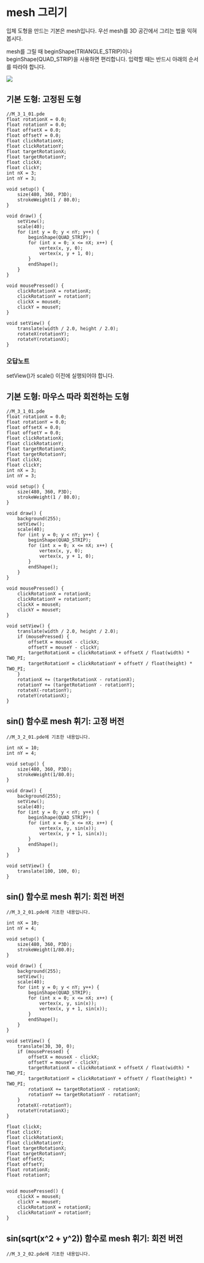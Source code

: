 # mesh 그리기 #
입체 도형을 만드는 기본은 mesh입니다. 우선 mesh를 3D 공간에서 그리는 법을 익혀봅시다.

mesh를 그릴 때 beginShape(TRIANGLE_STRIP)이나 beginShape(QUAD_STRIP)을 사용하면 편리합니다. 입력할 때는 반드시 아래의 순서를 따라야 합니다.

![](http://i.imgur.com/83DaoGh.jpg)

## 기본 도형: 고정된 도형 ##

	//M_3_1_01.pde
	float rotationX = 0.0;
	float rotationY = 0.0;
	float offsetX = 0.0;
	float offsetY = 0.0;
	float clickRotationX;
	float clickRotationY;
	float targetRotationX;
	float targetRotationY;
	float clickX;
	float clickY;
	int nX = 3;
	int nY = 3;
	
	void setup() {
		size(480, 360, P3D);
		strokeWeight(1 / 80.0);
	}
	
	void draw() {
		setView();
		scale(40);
		for (int y = 0; y < nY; y++) {
			beginShape(QUAD_STRIP);
			for (int x = 0; x <= nX; x++) {
				vertex(x, y, 0);
				vertex(x, y + 1, 0);
			}
			endShape();
		}
	}
	
	void mousePressed() {
		clickRotationX = rotationX;
		clickRotationY = rotationY;
		clickX = mouseX;
		clickY = mouseY;
	}
	
	void setView() {
		translate(width / 2.0, height / 2.0);
		rotateX(rotationY);
		rotateY(rotationX);
	}

### 오답노트 ###
setView()가 scale() 이전에 실행되어야 합니다.

## 기본 도형: 마우스 따라 회전하는 도형 ##

	//M_3_1_01.pde
	float rotationX = 0.0;
	float rotationY = 0.0;
	float offsetX = 0.0;
	float offsetY = 0.0;
	float clickRotationX;
	float clickRotationY;
	float targetRotationX;
	float targetRotationY;
	float clickX;
	float clickY;
	int nX = 3;
	int nY = 3;
	
	void setup() {
		size(480, 360, P3D);
		strokeWeight(1 / 80.0);
	}
	
	void draw() {
		background(255);
		setView();
		scale(40);
		for (int y = 0; y < nY; y++) {
			beginShape(QUAD_STRIP);
			for (int x = 0; x <= nX; x++) {
				vertex(x, y, 0);
				vertex(x, y + 1, 0);
			}
			endShape();
		}
	}
	
	void mousePressed() {
		clickRotationX = rotationX;
		clickRotationY = rotationY;
		clickX = mouseX;
		clickY = mouseY;
	}
	
	void setView() {
		translate(width / 2.0, height / 2.0);
		if (mousePressed) {
			offsetX = mouseX - clickX;
			offsetY = mouseY - clickY;
			targetRotationX = clickRotationX + offsetX / float(width) * TWO_PI;
			targetRotationY = clickRotationY + offsetY / float(height) * TWO_PI;
		}
		rotationX += (targetRotationX - rotationX);
		rotationY += (targetRotationY - rotationY);
		rotateX(-rotationY);
		rotateY(rotationX);
	}

## sin() 함수로 mesh 휘기: 고정 버전 ##

	//M_3_2_01.pde에 기초한 내용입니다.
	
	int nX = 10;
	int nY = 4;
	
	void setup() {
		size(480, 360, P3D);
		strokeWeight(1/80.0);
	}
	
	void draw() {
		background(255);
		setView();
		scale(40);
		for (int y = 0; y < nY; y++) {
			beginShape(QUAD_STRIP);
			for (int x = 0; x <= nX; x++) {
				vertex(x, y, sin(x));
				vertex(x, y + 1, sin(x));
			}
			endShape();
		}
	}
	
	void setView() {
		translate(100, 100, 0);
	}


## sin() 함수로 mesh 휘기: 회전 버전 ##
	//M_3_2_01.pde에 기초한 내용입니다.
	
	int nX = 10;
	int nY = 4;
	
	void setup() {
		size(480, 360, P3D);
		strokeWeight(1/80.0);
	}
	
	void draw() {
		background(255);
		setView();
		scale(40);
		for (int y = 0; y < nY; y++) {
			beginShape(QUAD_STRIP);
			for (int x = 0; x <= nX; x++) {
				vertex(x, y, sin(x));
				vertex(x, y + 1, sin(x));
			}
			endShape();
		}
	}
	
	void setView() {
		translate(30, 30, 0);
		if (mousePressed) {
			offsetX = mouseX - clickX;
			offsetY = mouseY - clickY;
			targetRotationX = clickRotationX + offsetX / float(width) * TWO_PI;
			targetRotationY = clickRotationY + offsetY / float(height) * TWO_PI;
			rotationX += targetRotationX - rotationX;
			rotationY += targetRotationY - rotationY;
		}
		rotateX(-rotationY);
		rotateY(rotationX);
	}
	
	float clickX;
	float clickY;
	float clickRotationX;
	float clickRotationY;
	float targetRotationX;
	float targetRotationY;
	float offsetX;
	float offsetY;
	float rotationX;
	float rotationY;
	
	
	void mousePressed() {
		clickX = mouseX;
		clickY = mouseY;
		clickRotationX = rotationX;
		clickRotationY = rotationY;
	}

## sin(sqrt(x^2 + y^2))  함수로 mesh 휘기: 회전 버전 ##

	//M_3_2_02.pde에 기초한 내용입니다.

	

	








